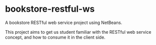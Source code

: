 # bookstore-restful-ws
A bookstore RESTful web service project using NetBeans.

This project aims to get us student familiar with the RESTful web service concept, and how to consume it in the client side.
